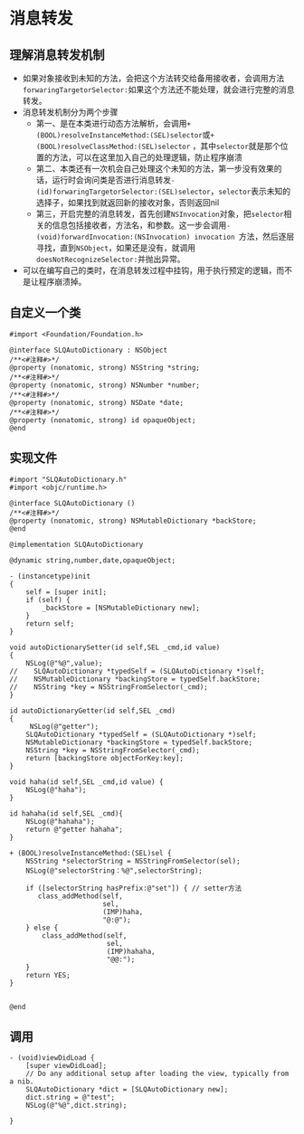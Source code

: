 # 消息转发



## 理解消息转发机制
- 如果对象接收到未知的方法，会把这个方法转交给备用接收者，会调用方法`forwaringTargetorSelector:`如果这个方法还不能处理，就会进行完整的消息转发。
- 消息转发机制分为两个步骤
  - 第一、是在本类进行动态方法解析，会调用`+(BOOL)resolveInstanceMethod:(SEL)selector`或`+(BOOL)resolveClassMethod:(SEL)selector` ，其中`selector`就是那个位置的方法，可以在这里加入自己的处理逻辑，防止程序崩溃
  - 第二、本类还有一次机会自己处理这个未知的方法，第一步没有效果的话，运行时会询问类是否进行消息转发`-(id)forwaringTargetorSelector:(SEL)selector`，`selector`表示未知的选择子，如果找到就返回新的接收对象，否则返回nil
  - 第三，开启完整的消息转发，首先创建`NSInvocation`对象，把`selector`相关的信息包括接收者，方法名，和参数。这一步会调用`-(void)forwardInvocation:(NSInvocation) invocation `方法，然后逐层寻找，直到`NSObject`，如果还是没有，就调用`doesNotRecognizeSelector:`并抛出异常。
- 可以在编写自己的类时，在消息转发过程中挂钩，用于执行预定的逻辑，而不是让程序崩溃掉。

## 自定义一个类

```objc
#import <Foundation/Foundation.h>

@interface SLQAutoDictionary : NSObject
/**<#注释#>*/
@property (nonatomic, strong) NSString *string;
/**<#注释#>*/
@property (nonatomic, strong) NSNumber *number;
/**<#注释#>*/
@property (nonatomic, strong) NSDate *date;
/**<#注释#>*/
@property (nonatomic, strong) id opaqueObject;
@end
```

## 实现文件

```objc
#import "SLQAutoDictionary.h"
#import <objc/runtime.h>

@interface SLQAutoDictionary ()
/**<#注释#>*/
@property (nonatomic, strong) NSMutableDictionary *backStore;
@end

@implementation SLQAutoDictionary

@dynamic string,number,date,opaqueObject;

- (instancetype)init
{
    self = [super init];
    if (self) {
        _backStore = [NSMutableDictionary new];
    }
    return self;
}

void autoDictionarySetter(id self,SEL _cmd,id value)
{
    NSLog(@"%@",value);
//    SLQAutoDictionary *typedSelf = (SLQAutoDictionary *)self;
//    NSMutableDictionary *backingStore = typedSelf.backStore;
//    NSString *key = NSStringFromSelector(_cmd);
}

id autoDictionaryGetter(id self,SEL _cmd)
{
     NSLog(@"getter");
    SLQAutoDictionary *typedSelf = (SLQAutoDictionary *)self;
    NSMutableDictionary *backingStore = typedSelf.backStore;
    NSString *key = NSStringFromSelector(_cmd);
    return [backingStore objectForKey:key];
}

void haha(id self,SEL _cmd,id value) {
    NSLog(@"haha");
}

id hahaha(id self,SEL _cmd){
    NSLog(@"hahaha");
    return @"getter hahaha";
}

+ (BOOL)resolveInstanceMethod:(SEL)sel {
    NSString *selectorString = NSStringFromSelector(sel);
    NSLog(@"selectorString：%@",selectorString);
    
    if ([selectorString hasPrefix:@"set"]) { // setter方法
       class_addMethod(self,
                       sel,
                       (IMP)haha,
                       "@:@");
    } else {
        class_addMethod(self,
                        sel,
                        (IMP)hahaha,
                        "@@:");
    }
    return YES;
}


@end
```


## 调用

```objc
- (void)viewDidLoad {
    [super viewDidLoad];
    // Do any additional setup after loading the view, typically from a nib.
    SLQAutoDictionary *dict = [SLQAutoDictionary new];
    dict.string = @"test";
    NSLog(@"%@",dict.string);
    
}
```
